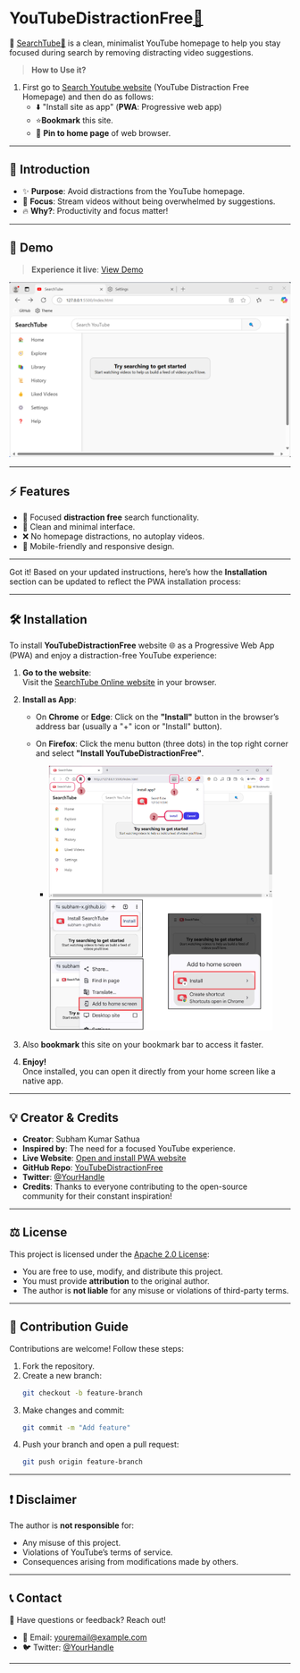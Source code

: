 

# **YouTubeDistractionFree**[🔗](link)
🎯 [SearchTube🔗](link) is a clean, minimalist YouTube homepage to help you stay focused during search by removing distracting video suggestions.

> **How to Use it?**
1. First go to [Search Youtube website](link) (YouTube Distraction Free Homepage) and then do as follows: 
   - ⬇️ "Install site as app" (**PWA**: Progressive web app)
   - ⭐**Bookmark** this site.
   - 📌 **Pin to home page** of web browser.

---

## 🚀 **Introduction**  
- ✨ **Purpose**: Avoid distractions from the YouTube homepage.  
- 🎯 **Focus**: Stream videos without being overwhelmed by suggestions.  
- 🔥 **Why?**: Productivity and focus matter!

---

## 🌟 **Demo**  
> **Experience it live**: [View Demo](#)

![Distraction-Free YouTube Screenshot](./img/Demo%20Screenshot.png)  

---

## ⚡ **Features**  
- 🔎 Focused **distraction free** search functionality.  
- 📜 Clean and minimal interface.  
- ❌ No homepage distractions, no autoplay videos.  
- 📱 Mobile-friendly and responsive design.  

---

Got it! Based on your updated instructions, here’s how the **Installation** section can be updated to reflect the PWA installation process:

---

## 🛠️ **Installation**  

To install **YouTubeDistractionFree** website 🌐 as a Progressive Web App (PWA) and enjoy a distraction-free YouTube experience:

1. **Go to the website**:  
   Visit the [SearchTube Online website](#) in your browser.

2. **Install as App**:  
   - On **Chrome** or **Edge**: Click on the **"Install"** button in the browser’s address bar (usually a "+" icon or "Install" button).  
   - On **Firefox**: Click the menu button (three dots) in the top right corner and select **"Install YouTubeDistractionFree"**.

        - <img src="img/pwaScreenshot.png" width="400" /> <img src="img/pwaAndroidScreenshot.png" width="400" />

3. Also **bookmark** this site on your bookmark bar to access it faster.
3. **Enjoy!**  
   Once installed, you can open it directly from your home screen like a native app.

---

## 💡 **Creator & Credits** 
- **Creator**: Subham Kumar Sathua
- **Inspired by**: The need for a focused YouTube experience.
- **Live Website**: [Open and install PWA website](link)
- **GitHub Repo**: [YouTubeDistractionFree](link)
- **Twitter**: [@YourHandle](link)
- **Credits**: Thanks to everyone contributing to the open-source community for their constant inspiration!

---

## ⚖️ **License**  
This project is licensed under the [Apache 2.0 License](./LICENSE):  
- You are free to use, modify, and distribute this project.  
- You must provide **attribution** to the original author.  
- The author is **not liable** for any misuse or violations of third-party terms.  

---

## 🤝 **Contribution Guide**  
Contributions are welcome! Follow these steps:  
1. Fork the repository.  
2. Create a new branch:  
   ```bash
   git checkout -b feature-branch
   ```  
3. Make changes and commit:  
   ```bash
   git commit -m "Add feature"
   ```  
4. Push your branch and open a pull request:  
   ```bash
   git push origin feature-branch
   ```  

---

## ❗ **Disclaimer**  
The author is **not responsible** for:  
- Any misuse of this project.  
- Violations of YouTube’s terms of service.  
- Consequences arising from modifications made by others.  

---

## 📞 **Contact**  
💌 Have questions or feedback? Reach out!  
- 📧 Email: [youremail@example.com](mailto:youremail@example.com)  
- 🐦 Twitter: [@YourHandle](https://twitter.com/YourHandle)  

---

